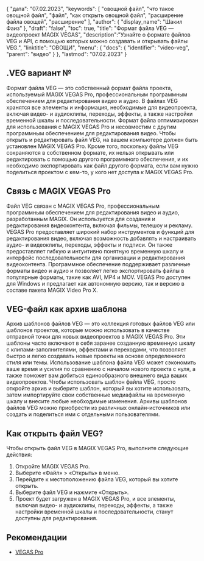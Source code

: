 {
"дата": "07.02.2023",
  "keywords": [
"овощной файл",
"что такое овощной файл",
"файл",
"как открыть овощной файл",
"расширение файла овощей",
"расширение"
],
  "author": {
"display_name": "Шакил Фаиз"
},
"draft": "false",
"toc": true,
"title": "Формат файла VEG — видеопроект MAGIX VEGAS",
  "description":"Узнайте о формате файлов VEG и API, с помощью которых можно создавать и открывать файлы VEG.",
"linktitle": "ОВОЩИ",
  "menu": {
    "docs": {
      "identifier": "video-veg",
"parent": "видео"
}
},
"lastmod": "07.02.2023"
}

## .VEG вариант №

Формат файла VEG — это собственный формат файла проекта, используемый MAGIX VEGAS Pro, профессиональным программным обеспечением для редактирования видео и аудио. В файлах VEG хранятся все элементы и информация, необходимые для видеопроекта, включая видео- и аудиоклипы, переходы, эффекты, а также настройки временной шкалы и последовательности. Формат файла оптимизирован для использования с MAGIX VEGAS Pro и несовместим с другим программным обеспечением для редактирования видео. Чтобы открыть и редактировать файл VEG, на вашем компьютере должен быть установлен MAGIX VEGAS Pro. Кроме того, поскольку файлы VEG сохраняются в собственном формате, их нельзя открывать или редактировать с помощью другого программного обеспечения, и их необходимо экспортировать как файл другого формата, если вам нужно поделиться проектом с кем-то, у кого нет доступа к MAGIX VEGAS Pro.

## Связь с MAGIX VEGAS Pro

Файл VEG связан с MAGIX VEGAS Pro, профессиональным программным обеспечением для редактирования видео и аудио, разработанным MAGIX. Он используется для создания и редактирования видеоконтента, включая фильмы, телешоу и рекламу. VEGAS Pro предоставляет широкий набор инструментов и функций для редактирования видео, включая возможность добавлять и настраивать аудио- и видеоклипы, переходы, эффекты и подписи. Он также предоставляет гибкую и интуитивно понятную временную шкалу и интерфейс последовательности для организации и редактирования видеоконтента. Программное обеспечение поддерживает различные форматы видео и аудио и позволяет легко экспортировать файлы в популярные форматы, такие как AVI, MP4 и MOV. VEGAS Pro доступен для Windows и предлагает как автономную версию, так и версию в составе пакета MAGIX Video Pro X.

## VEG-файл как архив шаблона

Архив шаблонов файлов VEG — это коллекция готовых файлов VEG или шаблонов проектов, которые можно использовать в качестве отправной точки для новых видеопроектов в MAGIX VEGAS Pro. Эти шаблоны часто включают в себя заранее созданную временную шкалу с клипами-заполнителями, эффектами и переходами, что позволяет быстро и легко создавать новые проекты на основе определенного стиля или темы. Использование шаблона файла VEG может сэкономить ваше время и усилия по сравнению с началом нового проекта с нуля, а также поможет вам добиться единообразного внешнего вида ваших видеопроектов. Чтобы использовать шаблон файла VEG, просто откройте архив и выберите шаблон, который вы хотите использовать, затем импортируйте свои собственные медиафайлы на временную шкалу и внесите любые необходимые изменения. Архивы шаблонов файлов VEG можно приобрести из различных онлайн-источников или создать и поделиться ими с отдельными пользователями.

## Как открыть файл VEG?

Чтобы открыть файл VEG в MAGIX VEGAS Pro, выполните следующие действия:

1. Откройте MAGIX VEGAS Pro.
2. Выберите «Файл» > «Открыть» в меню.
3. Перейдите к местоположению файла VEG, который вы хотите открыть.
4. Выберите файл VEG и нажмите «Открыть».
5. Проект будет загружен в MAGIX VEGAS Pro, и все элементы, включая видео- и аудиоклипы, переходы, эффекты, а также настройки временной шкалы и последовательности, станут доступны для редактирования.

## Рекомендации
* [VEGAS Pro](https://en.wikipedia.org/wiki/Vegas_Pro)

